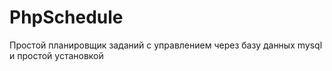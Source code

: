 # PhpSchedule
Простой планировщик заданий с управлением через базу данных mysql и простой установкой
